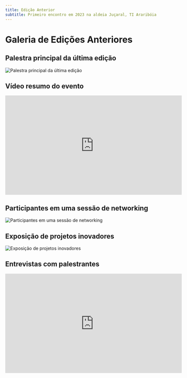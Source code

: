 ```yaml
---
title: Edição Anterior
subtitle: Primeiro encontro em 2023 na aldeia Juçaral, TI Araribóia
---
```

# Galeria de Edições Anteriores

## Palestra principal da última edição
![Palestra principal da última edição](/images/past-edition-1.jpg)

## Vídeo resumo do evento
<iframe width="560" height="315" src="https://www.youtube.com/embed/dQw4w9WgXcQ" title="Vídeo resumo do evento" frameborder="0" allow="accelerometer; autoplay; clipboard-write; encrypted-media; gyroscope; picture-in-picture" allowfullscreen></iframe>

## Participantes em uma sessão de networking
![Participantes em uma sessão de networking](/images/past-edition-2.jpg)

## Exposição de projetos inovadores
![Exposição de projetos inovadores](/images/past-edition-3.jpg)

## Entrevistas com palestrantes
<iframe width="560" height="315" src="https://www.youtube.com/embed/dQw4w9WgXcQ" title="Entrevistas com palestrantes" frameborder="0" allow="accelerometer; autoplay; clipboard-write; encrypted-media; gyroscope; picture-in-picture" allowfullscreen></iframe>